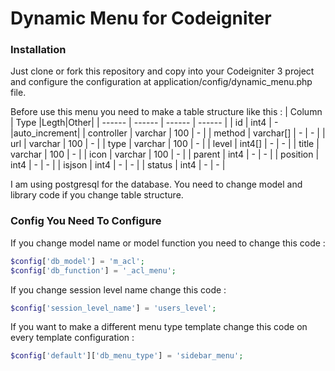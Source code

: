 # Dynamic Menu for Codeigniter
### Installation

Just clone or fork this repository and copy into your Codeigniter 3 project and configure the configuration at application/config/dynamic_menu.php file.

Before use this menu you need to make a table structure like this : 
| Column | Type |Legth|Other|
| ------ | ------ | ------ | ------ |
| id | int4 | - |auto_increment|
| controller | varchar | 100 | - |
| method | varchar[] | - | - |
| url | varchar | 100 | - |
| type | varchar | 100 | - |
| level | int4[] | - | - |
| title | varchar | 100 | - |
| icon | varchar | 100 | - |
| parent | int4 | - | - |
| position | int4 | - | - |
| isjson | int4 | - | - |
| status | int4 | - | - |

I am using postgresql for the database. You need to change model and library code if you change table structure.

### Config You Need To Configure
If you change model name or model function you need to change this code : 
```php
$config['db_model'] = 'm_acl';
$config['db_function'] = '_acl_menu';
```
If you change session level name change this code : 
```php
$config['session_level_name'] = 'users_level';
```
If you want to make a different menu type template change this code on every template configuration : 
```php
$config['default']['db_menu_type'] = 'sidebar_menu';
```
